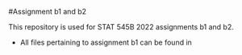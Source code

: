 #Assignment b1 and b2

This repository is used for STAT 545B 2022 assignments b1 and b2. 
- All files pertaining to assignment b1 can be found in 
